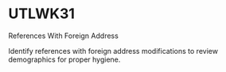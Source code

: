 # UTLWK31
References With Foreign Address

Identify references with foreign address modifications to review demographics for proper hygiene.

